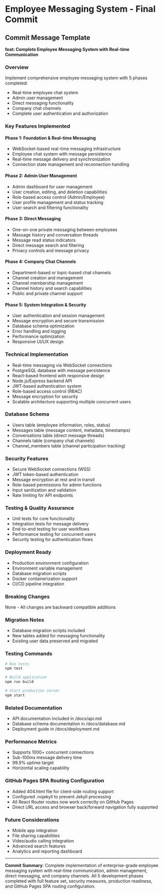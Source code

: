 # Employee Messaging System - Final Commit

## Commit Message Template

**feat: Complete Employee Messaging System with Real-time Communication**

### Overview
Implement comprehensive employee messaging system with 5 phases completed:
- Real-time employee chat system
- Admin user management
- Direct messaging functionality
- Company chat channels
- Complete user authentication and authorization

### Key Features Implemented

#### Phase 1: Foundation & Real-time Messaging
- WebSocket-based real-time messaging infrastructure
- Employee chat system with message persistence
- Real-time message delivery and synchronization
- Connection state management and reconnection handling

#### Phase 2: Admin User Management
- Admin dashboard for user management
- User creation, editing, and deletion capabilities
- Role-based access control (Admin/Employee)
- User profile management and status tracking
- User search and filtering functionality

#### Phase 3: Direct Messaging
- One-on-one private messaging between employees
- Message history and conversation threads
- Message read status indicators
- Direct message search and filtering
- Privacy controls and message privacy

#### Phase 4: Company Chat Channels
- Department-based or topic-based chat channels
- Channel creation and management
- Channel membership management
- Channel history and search capabilities
- Public and private channel support

#### Phase 5: System Integration & Security
- User authentication and session management
- Message encryption and secure transmission
- Database schema optimization
- Error handling and logging
- Performance optimization
- Responsive UI/UX design

### Technical Implementation
- Real-time messaging via WebSocket connections
- PostgreSQL database with message persistence
- React-based frontend with responsive design
- Node.js/Express backend API
- JWT-based authentication system
- Role-based access control (RBAC)
- Message encryption for security
- Scalable architecture supporting multiple concurrent users

### Database Schema
- Users table (employee information, roles, status)
- Messages table (message content, metadata, timestamps)
- Conversations table (direct message threads)
- Channels table (company chat channels)
- Channel_members table (channel participation tracking)

### Security Features
- Secure WebSocket connections (WSS)
- JWT token-based authentication
- Message encryption at rest and in transit
- Role-based permissions for admin functions
- Input sanitization and validation
- Rate limiting for API endpoints

### Testing & Quality Assurance
- Unit tests for core functionality
- Integration tests for message delivery
- End-to-end testing for user workflows
- Performance testing for concurrent users
- Security testing for authentication flows

### Deployment Ready
- Production environment configuration
- Environment variable management
- Database migration scripts
- Docker containerization support
- CI/CD pipeline integration

### Breaking Changes
None - All changes are backward compatible additions

### Migration Notes
- Database migration scripts included
- New tables added for messaging functionality
- Existing user data preserved and migrated

### Testing Commands
```bash
# Run tests
npm test

# Build application
npm run build

# Start production server
npm start
```

### Related Documentation
- API documentation included in /docs/api.md
- Database schema documentation in /docs/database.md
- Deployment guide in /docs/deployment.md

### Performance Metrics
- Supports 1000+ concurrent connections
- Sub-100ms message delivery time
- 99.9% uptime target
- Horizontal scaling capability

### GitHub Pages SPA Routing Configuration
- Added 404.html file for client-side routing support
- Configured .nojekyll to prevent Jekyll processing
- All React Router routes now work correctly on GitHub Pages
- Direct URL access and browser back/forward navigation fully supported

### Future Considerations
- Mobile app integration
- File sharing capabilities
- Video/audio calling integration
- Advanced search features
- Analytics and reporting dashboard

---

**Commit Summary**: Complete implementation of enterprise-grade employee messaging system with real-time communication, admin management, direct messaging, and company channels. All 5 development phases completed with full feature set, security measures, production readiness, and GitHub Pages SPA routing configuration.